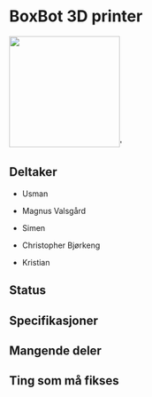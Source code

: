 # BoxBot 3D printer
<img src="https://i.imgur.com/pO3QQ80.jpg" width="200">'

## Deltaker
- Usman

- Magnus Valsgård

- Simen

- Christopher Bjørkeng

- Kristian

## Status

## Specifikasjoner

## Mangende deler

## Ting som må fikses
